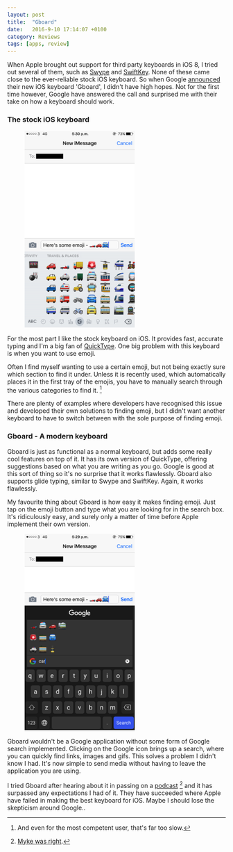 ```yaml
---
layout: post
title:  "Gboard"
date:   2016-9-10 17:14:07 +0100
category: Reviews
tags: [apps, review]
---
```


When Apple brought out support for third party keyboards in iOS 8, I tried out several of them, such as [Swype](http://www.swype.com/product-features/ios/features.html) and [SwiftKey](https://swiftkey.com/en/keyboard/ios). None of these came close to the ever-reliable stock iOS keyboard. So when Google [announced](https://googleblog.blogspot.ie/2016/05/gboard-search-gifs-emojis-keyboard.html) their new iOS keyboard 'Gboard', I didn't have high hopes. Not for the first time however, Google have answered the call and surprised me with their take on how a keyboard should work. 

### The stock iOS keyboard 
<figure>
	<img src="/images/2016/9/stock-keyboard.png" width="254" alt="Stock iOS keyboard limitations" />
</figure>

For the most part I like the stock keyboard on iOS. It provides fast, accurate typing and I'm a big fan of [QuickType](http://www.imore.com/quicktype). One big problem with this keyboard is when you want to use emoji. 

Often I find myself wanting to use a certain emoji, but not being exactly sure which section to find it under. Unless it is recently used, which automatically places it in the first tray of the emojis, you have to manually search through the various categories to find it. [^1] 

There are plenty of examples where developers have recognised this issue and developed their own solutions to finding emoji, but I didn't want another keyboard to have to switch between with the sole purpose of finding emoji. 

### Gboard - A modern keyboard

Gboard is just as functional as a normal keyboard, but adds some really cool features on top of it. It has its own version of QuickType, offering suggestions based on what you are writing as you go. Google is good at this sort of thing so it's no surprise that it works flawlessly. Gboard also supports glide typing, similar to Swype and SwiftKey. Again, it works flawlessly. 

My favourite thing about Gboard is how easy it makes finding emoji. Just tap on the emoji button and type what you are looking for in the search box. It's ridiculously easy, and surely only a matter of time before Apple implement their own version. 

<figure>
	<img src="/images/2016/9/gboard-emoji.png" width="254" alt="Gboard's emoji search" />
</figure>

Gboard wouldn't be a Google application without some form of Google search implemented. Clicking on the Google icon brings up a search, where you can quickly find links, images and gifs. This solves a problem I didn't know I had. It's now simple to send media without having to leave the application you are using. 

I tried Gboard after hearing about it in passing on a [podcast](https://www.relay.fm/connected) [^2] and it has surpassed any expectations I had of it. They have succeeded where Apple have failed in making the best keyboard for iOS. Maybe I should lose the skepticism around Google..

[^1]: And even for the most competent user, that's far too slow. 
[^2]: [Myke was right](http://www.iOSstories.net).